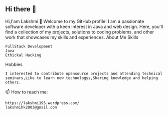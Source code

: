 ## Hi there 👋

Hi,I'am Lakshmi 
👋 Welcome to my GitHub profile! I am a passionate software developer with a keen interest in Java and web design. Here, you'll find a collection of my projects, solutions to coding problems, and other work that showcases my skills and experiences. About Me
Skills
```
FullStack Development
Java
Ethickal Hacking
```
Hobbies
```
I interested to contribute opensource projects and attending technical seminars,Like to learn new technologys,Sharing knowledge and helping others.
```
📫 How to reach me:
```
https://lakshmi195.wordpress.com/
lakshmihk2003@gmail.com
```

<!--
**KrishnappaL/KrishnappaL** is a ✨ _special_ ✨ repository because its `README.md` (this file) appears on your GitHub profile.

Here are some ideas to get you started:

- 🔭 I’m currently working on ...
- 🌱 I’m currently learning ...
- 👯 I’m looking to collaborate on ...
- 🤔 I’m looking for help with ...
- 💬 Ask me about ...
- 📫 How to reach me: ...
- 😄 Pronouns: ...
- ⚡ Fun fact: ...
-->
